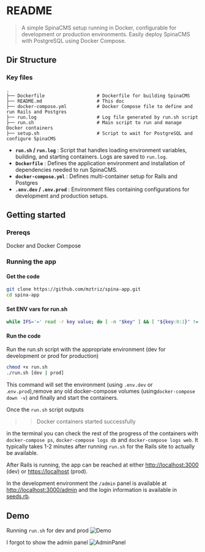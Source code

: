 # README

> A simple SpinaCMS setup running in Docker, configurable for development or production environments. Easily deploy SpinaCMS with PostgreSQL using Docker Compose.

## Dir Structure

### Key files

```plaintext
.
├── Dockerfile                   # Dockerfile for building SpinaCMS
├── README.md                    # This doc
├── docker-compose.yml           # Docker Compose file to define and run Rails and Postgres
├── run.log                      # Log file generated by run.sh script
├── run.sh                       # Main script to run and manage Docker containers
├── setup.sh                     # Script to wait for PostgreSQL and configure SpinaCMS
```

* **`run.sh` / `run.log`** :
  Script that handles loading environment variables, building, and starting containers. Logs are saved to `run.log`.
* **`Dockerfile`** :
  Defines the application environment and installation of dependencies needed to run SpinaCMS.
* **`docker-compose.yml`** :
  Defines multi-container setup for Rails and Postgres
* **`.env.dev` / `.env.prod`** :
  Environment files containing configurations for development and production setups.

## Getting started

### Prereqs

Docker and Docker Compose

### Running the app

#### Get the code

```bash
git clone https://github.com/mztriz/spina-app.git
cd spina-app
```

#### Set ENV vars for run.sh
```bash
while IFS='=' read -r key value; do [ -n "$key" ] && [ "${key:0:1}" != "#" ] && export "$key=$value"; done < .env.dev
```

#### Run the code
Run the run.sh script with the appropriate environment (dev for development or prod for production)

```bash
chmod +x run.sh
./run.sh [dev | prod]
```

This command will set the environment (using `.env.dev` or .`env.prod`),remove any old docker-compose volumes (using`docker-compose down -v`) and finally and start the containers.

Once the `run.sh` script outputs

>> Docker containers started successfully

in the terminal  you can check the rest of the progress of the containers with `docker-compose ps`, `docker-compose logs db` and `docker-compose logs web`. It typically takes 1-2 minutes after running `run.sh` for the Rails site to actually be available.

After Rails is running, the app can be reached at either
[http://localhost:3000](http://localhost:3000) (dev) or [https://localhost](https://localhost) (prod).

In the development environment the `/admin` panel is available at [http://localhost:3000/admin](http://localhost:3000) and the login information is available in [seeds.rb](./seeds.rb).

## Demo
Running `run.sh` for dev and prod
![Demo](./assets/Kapture%202024-09-12%20at%2017.06.32.gif)

I forgot to show the admin panel
![AdminPanel](./assets/Kapture%202024-09-12%20at%2017.13.09.gif)
